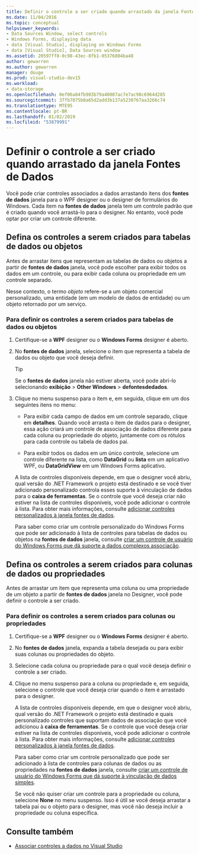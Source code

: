 ```yaml
---
title: Definir o controle a ser criado quando arrastado da janela Fontes de Dados
ms.date: 11/04/2016
ms.topic: conceptual
helpviewer_keywords:
- Data Sources Window, select controls
- Windows Forms, displaying data
- data [Visual Studio], displaying on Windows Forms
- data [Visual Studio], Data Sources window
ms.assetid: 20597ff8-0c98-43ec-8fb1-05376804ba48
author: gewarren
ms.author: gewarren
manager: douge
ms.prod: visual-studio-dev15
ms.workload:
- data-storage
ms.openlocfilehash: 0ef06a84fb903b79a40087ac7e7ac98c6964d285
ms.sourcegitcommit: 37fb7075b0a65d2add3b137a5230767aa3266c74
ms.translationtype: MTE95
ms.contentlocale: pt-BR
ms.lasthandoff: 01/02/2019
ms.locfileid: "53879991"
---
```

# <a name="set-the-control-to-be-created-when-dragging-from-the-data-sources-window"></a>Definir o controle a ser criado quando arrastado da janela Fontes de Dados

Você pode criar controles associados a dados arrastando itens dos **fontes de dados** janela para o WPF designer ou o designer de formulários do Windows. Cada item na **fontes de dados** janela tem um controle padrão que é criado quando você arrastá-lo para o designer. No entanto, você pode optar por criar um controle diferente.

## <a name="set-the-controls-to-be-created-for-data-tables-or-objects"></a>Defina os controles a serem criados para tabelas de dados ou objetos

Antes de arrastar itens que representam as tabelas de dados ou objetos a partir de **fontes de dados** janela, você pode escolher para exibir todos os dados em um controle, ou para exibir cada coluna ou propriedade em um controle separado.

Nesse contexto, o termo *objeto* refere-se a um objeto comercial personalizado, uma entidade (em um modelo de dados de entidade) ou um objeto retornado por um serviço.

### <a name="to-set-the-controls-to-be-created-for-data-tables-or-objects"></a>Para definir os controles a serem criados para tabelas de dados ou objetos

1. Certifique-se a **WPF** designer ou o **Windows Forms** designer é aberto.

2. No **fontes de dados** janela, selecione o item que representa a tabela de dados ou objeto que você deseja definir.

   > [!TIP]
   > Se o **fontes de dados** janela não estiver aberta, você pode abri-lo selecionando **exibição** > **Other Windows** > **defontesdedados**.

3. Clique no menu suspenso para o item e, em seguida, clique em um dos seguintes itens no menu:

    - Para exibir cada campo de dados em um controle separado, clique em **detalhes**. Quando você arrasta o item de dados para o designer, essa ação criará um controle de associação de dados diferente para cada coluna ou propriedade do objeto, juntamente com os rótulos para cada controle ou tabela de dados pai.

    - Para exibir todos os dados em um único controle, selecione um controle diferente na lista, como **DataGrid** ou **lista** em um aplicativo WPF, ou **DataGridView** em um Windows Forms aplicativo.

    A lista de controles disponíveis depende, em que o designer você abriu, qual versão do .NET Framework o projeto está destinado e se você tiver adicionado personalizado controla esses suporte à vinculação de dados para o **caixa de ferramentas**. Se o controle que você deseja criar não estiver na lista de controles disponíveis, você pode adicionar o controle à lista. Para obter mais informações, consulte [adicionar controles personalizados à janela fontes de dados](../data-tools/add-custom-controls-to-the-data-sources-window.md).

    Para saber como criar um controle personalizado do Windows Forms que pode ser adicionado à lista de controles para tabelas de dados ou objetos na **fontes de dados** janela, consulte [criar um controle de usuário do Windows Forms que dá suporte a dados complexos associação](../data-tools/create-a-windows-forms-user-control-that-supports-complex-data-binding.md).

## <a name="set-the-controls-to-be-created-for-data-columns-or-properties"></a>Defina os controles a serem criados para colunas de dados ou propriedades

Antes de arrastar um item que representa uma coluna ou uma propriedade de um objeto a partir de **fontes de dados** janela no Designer, você pode definir o controle a ser criado.

### <a name="to-set-the-controls-to-be-created-for-columns-or-properties"></a>Para definir os controles a serem criados para colunas ou propriedades

1. Certifique-se a **WPF** designer ou o **Windows Forms** designer é aberto.

2. No **fontes de dados** janela, expanda a tabela desejada ou para exibir suas colunas ou propriedades do objeto.

3. Selecione cada coluna ou propriedade para o qual você deseja definir o controle a ser criado.

4. Clique no menu suspenso para a coluna ou propriedade e, em seguida, selecione o controle que você deseja criar quando o item é arrastado para o designer.

     A lista de controles disponíveis depende, em que o designer você abriu, qual versão do .NET Framework o projeto está destinado e quais personalizado controles que suportam dados de associação que você adicionou à **caixa de ferramentas**. Se o controle que você deseja criar estiver na lista de controles disponíveis, você pode adicionar o controle à lista. Para obter mais informações, consulte [adicionar controles personalizados à janela fontes de dados](../data-tools/add-custom-controls-to-the-data-sources-window.md).

     Para saber como criar um controle personalizado que pode ser adicionado à lista de controles para colunas de dados ou as propriedades na **fontes de dados** janela, consulte [criar um controle de usuário do Windows Forms que dá suporte à vinculação de dados simples](../data-tools/create-a-windows-forms-user-control-that-supports-simple-data-binding.md).

     Se você não quiser criar um controle para a propriedade ou coluna, selecione **None** no menu suspenso. Isso é útil se você deseja arrastar a tabela pai ou o objeto para o designer, mas você não deseja incluir a propriedade ou coluna específica.

## <a name="see-also"></a>Consulte também

- [Associar controles a dados no Visual Studio](../data-tools/bind-controls-to-data-in-visual-studio.md)